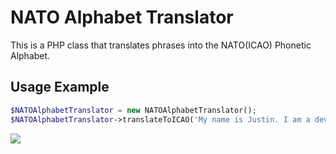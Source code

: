 NATO Alphabet Translator
=======================

This is a PHP class that translates phrases into the NATO(ICAO) Phonetic Alphabet.

## Usage Example

```PHP
$NATOAlphabetTranslator = new NATOAlphabetTranslator();
$NATOAlphabetTranslator->translateToICAO('My name is Justin. I am a developer.');
```

<img src="http://upload.wikimedia.org/wikipedia/commons/e/e0/FAA_Phonetic_and_Morse_Chart2.svg"/>


